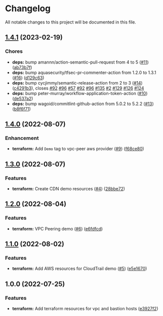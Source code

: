 # Changelog

All notable changes to this project will be documented in this file.

## [1.4.1](https://github.com/3ware/aws-network-speciality/compare/v1.4.0...v1.4.1) (2023-02-19)


### Chores

* **deps:** bump amannn/action-semantic-pull-request from 4 to 5 ([#11](https://github.com/3ware/aws-network-speciality/issues/11)) ([ab73b7f](https://github.com/3ware/aws-network-speciality/commit/ab73b7fc3b9d6ac2d020d8b3a7e5e231edd92d68))
* **deps:** bump aquasecurity/tfsec-pr-commenter-action from 1.2.0 to 1.3.1 ([#16](https://github.com/3ware/aws-network-speciality/issues/16)) ([d129c63](https://github.com/3ware/aws-network-speciality/commit/d129c632ab84bc42889f2fbc4314b6c2bf9b1ab3))
* **deps:** bump cycjimmy/semantic-release-action from 2 to 3 ([#14](https://github.com/3ware/aws-network-speciality/issues/14)) ([c4291b3](https://github.com/3ware/aws-network-speciality/commit/c4291b3d69c03a3003fdc719c9c6f67ad471f84d)), closes [#92](https://github.com/3ware/aws-network-speciality/issues/92) [#96](https://github.com/3ware/aws-network-speciality/issues/96) [#57](https://github.com/3ware/aws-network-speciality/issues/57) [#92](https://github.com/3ware/aws-network-speciality/issues/92) [#96](https://github.com/3ware/aws-network-speciality/issues/96) [#135](https://github.com/3ware/aws-network-speciality/issues/135) [#2](https://github.com/3ware/aws-network-speciality/issues/2) [#129](https://github.com/3ware/aws-network-speciality/issues/129) [#126](https://github.com/3ware/aws-network-speciality/issues/126) [#124](https://github.com/3ware/aws-network-speciality/issues/124)
* **deps:** bump peter-murray/workflow-application-token-action ([#10](https://github.com/3ware/aws-network-speciality/issues/10)) ([de537a2](https://github.com/3ware/aws-network-speciality/commit/de537a23575f6c5ebc2108dae00e89a572a63151))
* **deps:** bump wagoid/commitlint-github-action from 5.0.2 to 5.2.2 ([#13](https://github.com/3ware/aws-network-speciality/issues/13)) ([b8f6f71](https://github.com/3ware/aws-network-speciality/commit/b8f6f71770de2f56eca3964a726aad8a2d1b9289))

## [1.4.0](https://github.com/3ware/aws-network-speciality/compare/v1.3.0...v1.4.0) (2022-08-07)


### Enhancement

* **terraform:** Add `Demo` tag to vpc-peer aws provider ([#9](https://github.com/3ware/aws-network-speciality/issues/9)) ([f68ce80](https://github.com/3ware/aws-network-speciality/commit/f68ce80732a2fa259eebe2f42ae025a071392294))

## [1.3.0](https://github.com/3ware/aws-network-speciality/compare/v1.2.0...v1.3.0) (2022-08-07)


### Features

* **terraform:** Create CDN demo resources ([#4](https://github.com/3ware/aws-network-speciality/issues/4)) ([28bbe72](https://github.com/3ware/aws-network-speciality/commit/28bbe725f1688f5bc5329d53d806c477f2eeafe4))

## [1.2.0](https://github.com/3ware/aws-network-speciality/compare/v1.1.0...v1.2.0) (2022-08-04)


### Features

* **terraform:** VPC Peering demo ([#6](https://github.com/3ware/aws-network-speciality/issues/6)) ([e6fdfcd](https://github.com/3ware/aws-network-speciality/commit/e6fdfcd3d83014dd369778bd29766ff61ed2f512))

## [1.1.0](https://github.com/3ware/aws-network-speciality/compare/v1.0.0...v1.1.0) (2022-08-02)


### Features

* **terraform:** Add AWS resources for CloudTrail demo ([#5](https://github.com/3ware/aws-network-speciality/issues/5)) ([e5e1670](https://github.com/3ware/aws-network-speciality/commit/e5e1670d625399b83d1f04d48f88dcf8d200ce32))

## 1.0.0 (2022-07-25)


### Features

* **terraform:** Add terraform resources for vpc and bastion hosts ([e3927f2](https://github.com/3ware/aws-network-speciality/commit/e3927f2e02bbbf956f9093466bcf5868e1be9738))
